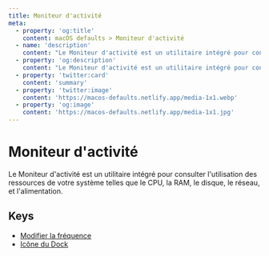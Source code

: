 ```yaml
---
title: Moniteur d'activité
meta:
  - property: 'og:title'
    content: macOS defaults > Moniteur d'activité
  - name: 'description'
    content: "Le Moniteur d'activité est un utilitaire intégré pour consulter l'utilisation des ressources de votre système telles que\nle CPU, la RAM, le disque, le réseau, et l'alimentation.\n"
  - property: 'og:description'
    content: "Le Moniteur d'activité est un utilitaire intégré pour consulter l'utilisation des ressources de votre système telles que\nle CPU, la RAM, le disque, le réseau, et l'alimentation.\n"
  - property: 'twitter:card'
    content: 'summary'
  - property: 'twitter:image'
    content: 'https://macos-defaults.netlify.app/media-1x1.webp'
  - property: 'og:image'
    content: 'https://macos-defaults.netlify.app/media-1x1.jpg'
---
```


# Moniteur d&#x27;activité

Le Moniteur d'activité est un utilitaire intégré pour consulter l'utilisation des ressources de votre système telles que
le CPU, la RAM, le disque, le réseau, et l'alimentation.

## Keys

- [Modifier la fréquence](./updateperiod.md)
- [Icône du Dock](./icontype.md)
